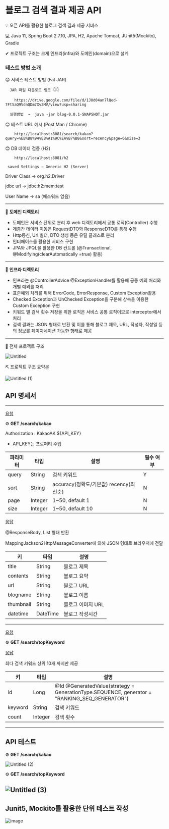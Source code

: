 # 블로그 검색 결과 제공 API

💡 오픈 API를 활용한 블로그 검색 결과 제공 서비스

💻 Java 11, Spring Boot 2.7.10, JPA, H2, Apache Tomcat, JUnit5(Mockito), Gradle                                

✔ 프로젝트 구조는 크게 인프라(infra)와 도메인(domain)으로 설계

### 테스트 방법 소개

😊 서비스 테스트 방법 (Fat JAR)

      JAR 파일 다운로드 링크 👇👇

        https://drive.google.com/file/d/1JUd04an7lQed-7FtSaQ9VdnQDm7Xv2MV/view?usp=sharing

      실행방법  →  java -jar blog-0.0.1-SNAPSHOT.jar

😊 테스트 URL 예시 (Post Man / Chrome)

        http://localhost:8081/search/kakao?query=%EB%B8%94%EB%A1%9C%EA%B7%B8&sort=recency&page=6&size=3

😊 DB 데이터 검증 (H2)

        http://localhost:8081/h2

     saved Settings → Generic H2 (Server)

Driver Class     → org.h2.Driver

jdbc url            → jdbc:h2:mem:test

User Name      → sa  (패스워드 없음)

---

🔑 **도메인 디렉토리**

- 도메인은 서비스 단위로 분리 후 web 디렉토리에서 공통 로직(Controller) 수행
- 계층간 데이터 이동은 RequestDTO와 ResponseDTO를 통해 수행
- Http통신, Url 빌더, DTO 생성 등은 유틸 클래스로 분리
- 인터페이스를 활용한 서비스 구현
- JPA와 JPQL을 활용한 DB 컨트롤 (@Transactional, @Modifying(clearAutomatically =true) 활용)

---

🔑 **인프라 디렉토리**

- 인프라는 @ControllerAdvice @ExceptionHandler를 활용해 공통 예외 처리와 개별 예외를 처리
- 표준예외 처리를 위해 ErrorCode, ErrorResponse, Custom Exception활용
- Checked Exception과 UnChecked Exception을 구분해 상속을 이용한 Custom Exception 구현
- 키워드 별 검색 횟수 저장을 위한 로직은 서비스 공통 로직이므로 interceptor에서 처리
- 검색 결과는 JSON 형태로 반환 및 이를 통해 블로그 제목, URL, 작성자, 작성일 등의 정보를 페이지네이션 가능한 형태로 제공

---

📃 전체 프로젝트 구조

![Untitled](https://user-images.githubusercontent.com/34955578/226884133-64f51829-2d1b-4682-a680-5ed2ac9c3ada.png)

 ⛏ 프로젝트 구조 요약본

![Untitled (1)](https://user-images.githubusercontent.com/34955578/226884436-8e78daed-616f-4da7-8779-46ea8745a0b8.png)

## API 명세서

---

[요청](https://www.notion.so/336d8c5ab4dc4e8482e3e3acb6a46379)

⚙ **GET /search/kakao**

Authorization : KakaoAK ${API_KEY}

   * API_KEY는 프로퍼티 주입

| 파라미터 | 타입 | 설명 | 필수 여부 |
| --- | --- | --- | --- |
| query | String | 검색 키워드 | Y |
| sort | String | accuracy(정확도/기본값)  recency(최신순) | N |
| page | Integer | 1~50, default 1 | N |
| size | Integer | 1~50, default 10 | N |

[응답](https://www.notion.so/b981ad2816444048b17d3672d47f6dd2)

@ResponseBody, List<T> 형태 반환

MappingJackson2HttpMessageConverter에 의해 JSON 형태로 브라우저에 전달

| 키 | 타입 | 설명 |
| --- | --- | --- |
| title | String | 블로그 제목 |
| contents | String | 블로그 요약 |
| url | String | 블로그 URL |
| blogname | String | 블로그 이름 |
| thumbnail | String | 블로그 이미지 URL |
| datetime | DateTime | 블로그 작성시간 |

---

[요청](https://www.notion.so/aa9638b9b73e426d846145f2f77da082)

⚙ **GET /search/topKeyword**

[응답](https://www.notion.so/dcca14b35f2c49e6b8093784cd00efff)

최다 검색 키워드 상위 10개 까지만 제공

| 키 | 타입 | 설명 |
| --- | --- | --- |
| id | Long | @Id @GeneratedValue(strategy = GenerationType.SEQUENCE, generator = "RANKING_SEQ_GENERATOR")  |
| keyword | String | 검색 키워드 |
| count | Integer | 검색 횟수 |

---

## API 테스트

⚙ **GET /search/kakao**

![Untitled (2)](https://user-images.githubusercontent.com/34955578/226884917-6899bbf3-8f50-481b-9981-a0e9964662b1.png)

⚙ **GET /search/topKeyword**

![Untitled (3)](https://user-images.githubusercontent.com/34955578/226884956-37d03a62-614c-4a76-80ef-8099bc0455b3.png)
---

## Junit5, Mockito를 활용한 단위 테스트 작성
![image](https://user-images.githubusercontent.com/34955578/226894467-3d57babd-8315-4300-ae5a-45e391dc883c.png)
